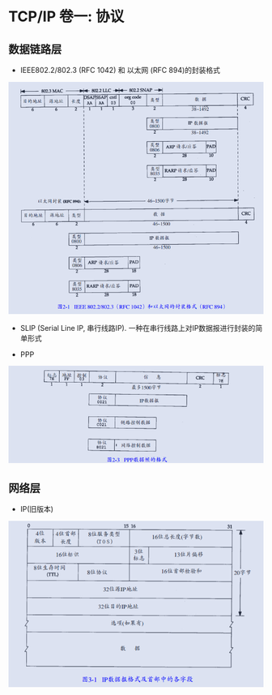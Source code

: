 # TCP/IP 卷一: 协议

## 数据链路层

- IEEE802.2/802.3 (RFC 1042) 和 以太网 (RFC 894)的封装格式

![img](./resouces/RFC1042(IEEE802)-RFC894(Ethernet).png)

- SLIP (Serial Line IP, 串行线路IP). 一种在串行线路上对IP数据报进行封装的简单形式

- PPP

![img](./resouces/PPP.png)


## 网络层

- IP(旧版本)

![img](./resouces/IP.png)